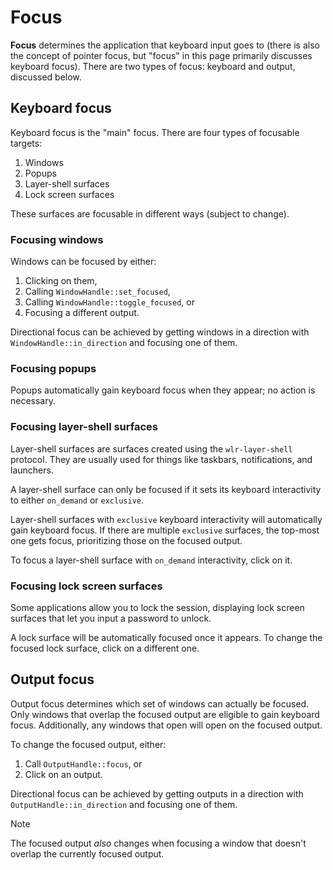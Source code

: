 # Focus

**Focus** determines the application that keyboard input goes to
(there is also the concept of pointer focus, but "focus" in
this page primarily discusses keyboard focus).
There are two types of focus: keyboard and output, discussed below.

## Keyboard focus

Keyboard focus is the "main" focus. There are four types of focusable targets:

1. Windows
2. Popups
3. Layer-shell surfaces
4. Lock screen surfaces

These surfaces are focusable in different ways (subject to change).

### Focusing windows

Windows can be focused by either:

1. Clicking on them,
2. Calling `WindowHandle::set_focused`,
3. Calling `WindowHandle::toggle_focused`, or
4. Focusing a different output.

Directional focus can be achieved by getting windows in a direction
with `WindowHandle::in_direction` and focusing one of them.

### Focusing popups

Popups automatically gain keyboard focus when they appear;
no action is necessary.

### Focusing layer-shell surfaces

Layer-shell surfaces are surfaces created using the `wlr-layer-shell` protocol.
They are usually used for things like taskbars, notifications,
and launchers.

A layer-shell surface can only be focused if it sets its
keyboard interactivity to either `on_demand` or `exclusive`.

Layer-shell surfaces with `exclusive` keyboard interactivity will
automatically gain keyboard focus. If there are multiple `exclusive`
surfaces, the top-most one gets focus, prioritizing those on the
focused output.

To focus a layer-shell surface with `on_demand` interactivity,
click on it.

### Focusing lock screen surfaces

Some applications allow you to lock the session, displaying lock
screen surfaces that let you input a password to unlock.

A lock surface will be automatically focused once it appears.
To change the focused lock surface, click on a different one.

## Output focus

Output focus determines which set of windows can actually be focused.
Only windows that overlap the focused output are eligible to gain
keyboard focus. Additionally, any windows that open will open on the focused output.

To change the focused output, either:
1. Call `OutputHandle::focus`, or
2. Click on an output.

Directional focus can be achieved by getting outputs in a direction with
`OutputHandle::in_direction` and focusing one of them.

> [!NOTE]
> The focused output *also* changes when focusing a window that doesn't
> overlap the currently focused output.

